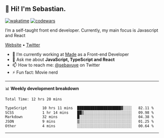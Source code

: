 ## 👋 Hi! I'm Sebastian.

[![wakatime](https://wakatime.com/badge/user/df0036c6-328a-4a39-be9b-e49417ed22a1.svg)](https://wakatime.com/@df0036c6-328a-4a39-be9b-e49417ed22a1)
[![codewars](https://www.codewars.com/users/sebavuye/badges/small)](https://www.codewars.com/users/sebavuye)

I’m a self-taught front end developer. Currently, my main focus is Javascript and React

[Website](https://sebastianvuye.be) • [Twitter](https://twitter.com/sebavuye)

- 🔭 I’m currently working at [Made](https://made.be/) as a Front-end Developer
- 💬 Ask me about **JavaScript, TypeScript and React**
- 📫 How to reach me: [@sebavuye](https://twitter.com/sebavuye) on Twitter
- ⚡ Fun fact: Movie nerd

-------

📊 **Weekly development breakdown**

<!--START_SECTION:waka-->

```txt
Total Time: 12 hrs 20 mins

TypeScript       10 hrs 11 mins  ████████████████████▓░░░░   82.11 %
SCSS             1 hr 14 mins    ██▒░░░░░░░░░░░░░░░░░░░░░░   09.98 %
Markdown         32 mins         █░░░░░░░░░░░░░░░░░░░░░░░░   04.38 %
JSON             9 mins          ▒░░░░░░░░░░░░░░░░░░░░░░░░   01.25 %
Other            4 mins          ░░░░░░░░░░░░░░░░░░░░░░░░░   00.64 %
```

<!--END_SECTION:waka-->
-------
